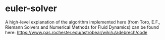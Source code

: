 # euler-solver

A high-level explanation of the algorithm implemented here (from Toro, E.F., Riemann Solvers and Numerical Methods for Fluid Dynamics) can be found here: https://www.pas.rochester.edu/astrobear/wiki/u/adebrech/code
